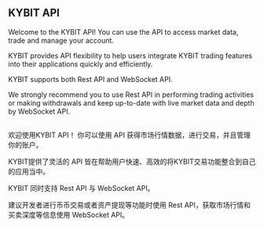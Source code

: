 ## KYBIT API

Welcome to the KYBIT API! You can use the API to access market data, trade and manage your account.

KYBIT provides API flexibility to help users integrate KYBIT trading features into their applications quickly and efficiently.

KYBIT supports both Rest API and WebSocket API.

We strongly recommend you to use Rest API in performing trading activities or making withdrawals and keep up-to-date with live market data and depth by WebSocket API.

##

欢迎使用KYBIT API！ 你可以使用 API 获得市场行情数据，进行交易，并且管理你的账户。

KYBIT提供了灵活的 API 皆在帮助用户快速、高效的将KYBIT交易功能整合到自己的应用当中。

KYBIT 同时支持 Rest API 与 WebSocket API。

建议开发者进行币币交易或者资产提现等功能时使用 Rest API，获取市场行情和买卖深度等信息使用 WebSocket API。 
